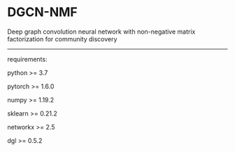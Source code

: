# DGCN-NMF

Deep graph convolution neural network with non-negative matrix factorization for community discovery

- - - - - - - -  - - - - - - - - - - - - - - - - - - - - - - - - - - - - - - - - - - - - - - - - - -
requirements:

python >= 3.7

pytorch >= 1.6.0

numpy >= 1.19.2

sklearn >= 0.21.2

networkx >= 2.5

dgl >= 0.5.2
